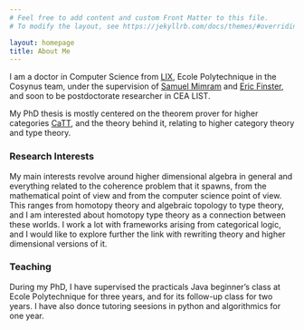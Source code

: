 ```yaml
---
# Feel free to add content and custom Front Matter to this file.
# To modify the layout, see https://jekyllrb.com/docs/themes/#overriding-theme-defaults

layout: homepage
title: About Me
---
```


I am a doctor in Computer Science from [LIX](https://www.lix.polytechnique.fr), Ecole Polytechnique in the Cosynus team, under the supervision of [Samuel Mimram](http://www.lix.polytechnique.fr/Labo/Samuel.Mimram//) and [Eric Finster](http://ericfinster.github.io/), and soon to be postdoctorate researcher in CEA LIST.

My PhD thesis is mostly centered on the theorem prover for higher categories [CaTT](https://thiben.github.io/catt/), and the theory behind it, relating to higher category theory and type theory.

### Research Interests
My main interests revolve around higher dimensional algebra in general and
everything related to the coherence problem that it spawns, from the
mathematical point of view and from the computer science point of view. This
ranges from homotopy theory and algebraic topology to type theory,
and I am interested about homotopy type theory as a connection between these
worlds. I work a lot with frameworks arising from categorical logic, and
I would like to explore further the link with rewriting theory and higher
dimensional versions of it.

### Teaching
During my PhD, I have supervised the practicals Java beginner’s class at Ecole
Polytechnique for three years, and for its follow-up class for two years. I have
also donce tutoring seesions in python and algorithmics for one year.
